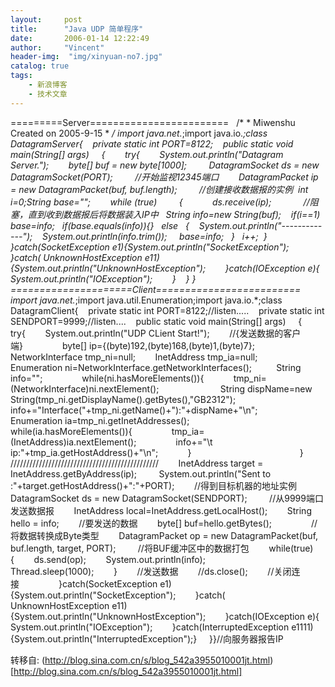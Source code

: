 ```yaml
---
layout:     post
title:      "Java UDP 简单程序"
date:       2006-01-14 12:22:49
author:     "Vincent"
header-img:  "img/xinyuan-no7.jpg"
catalog: true
tags:
    - 新浪博客
    - 技术文章
---
```




=========Server========================
 
/* * Miwenshu Created on 2005-9-15 * */
import java.net.*;import java.io.*;class DatagramServer{    private static int PORT=8122;    public static void main(String[] args)     {        try{        System.out.println("Datagram Server.");        byte[] buf = new byte[1000];         DatagramSocket ds = new DatagramSocket(PORT);         //开始监视12345端口        DatagramPacket ip = new DatagramPacket(buf, buf.length);         //创建接收数据报的实例  int i=0;String base="";        while (true)         {            ds.receive(ip);             //阻塞，直到收到数据报后将数据装入IP中   String info=new String(buf);
   if(i==1) base=info;   if(base.equals(info)){}   else   {    System.out.println("-------------");    System.out.println(info.trim());     base=info;   }   i++;  }
        }catch(SocketException e1){System.out.println("SocketException");        }catch( UnknownHostException e11){System.out.println("UnknownHostException");        }catch(IOException e){ System.out.println("IOException");        }    }
}
=====================Client=========================
import java.net.*;import java.util.Enumeration;import java.io.*;class  DatagramClient{    private static int PORT=8122;//listen.....    private static int SENDPORT=9999;//listen....    public static void main(String[] args)     {        try{        System.out.println("UDP CLient Start!");        //{发送数据的客户端}                byte[] ip={(byte)192,(byte)168,(byte)1,(byte)7};        NetworkInterface tmp_ni=null;        InetAddress tmp_ia=null;        Enumeration ni=NetworkInterface.getNetworkInterfaces();          String info="";                while(ni.hasMoreElements()){            tmp_ni=(NetworkInterface)ni.nextElement();                         String dispName=new String(tmp_ni.getDisplayName().getBytes(),"GB2312");                        info+="Interface("+tmp_ni.getName()+"):"+dispName+"\n";                        Enumeration ia=tmp_ni.getInetAddresses();                        while(ia.hasMoreElements()){                tmp_ia=(InetAddress)ia.nextElement();                info+="\t ip:"+tmp_ia.getHostAddress()+"\n";            }                                            }        ///////////////////////////////////////////////        InetAddress target = InetAddress.getByAddress(ip);         System.out.println("Sent to :"+target.getHostAddress()+":"+PORT);        //得到目标机器的地址实例        DatagramSocket ds = new DatagramSocket(SENDPORT);         //从9999端口发送数据报        InetAddress local=InetAddress.getLocalHost();        String hello = info;        //要发送的数据        byte[] buf=hello.getBytes();                //将数据转换成Byte类型        DatagramPacket op = new DatagramPacket(buf, buf.length, target, PORT);         //将BUF缓冲区中的数据打包        while(true){        ds.send(op);        System.out.println(info);        Thread.sleep(1000);        }        //发送数据        //ds.close();        //关闭连接                }catch(SocketException e1){System.out.println("SocketException");        }catch( UnknownHostException e11){System.out.println("UnknownHostException");        }catch(IOException e){ System.out.println("IOException");        }catch(InterruptedException e1111){System.out.println("InterruptedException");}
    }}//向服务器报告IP





转移自: (http://blog.sina.com.cn/s/blog_542a3955010001jt.html)[http://blog.sina.com.cn/s/blog_542a3955010001jt.html]